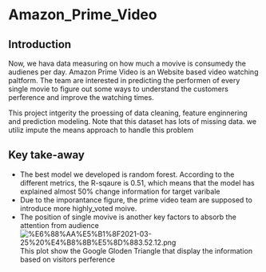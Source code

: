 # Amazon_Prime_Video
## Introduction
Now, we hava data measuring on how much a movive is consumedy the audienes per day. Amazon Prime Video is an Website based video watching paltform. 
The team are interested in predicting the performen of every single movie to figure out some ways to understand the customers perference and improve the watching times.

This project intgerity the proessing of data cleaning, feature enginnering and prediction modeling. 
Note that this dataset has lots of missing data. we utiliz impute the means approach to handle this problem
## Key take-away
- The best model we developed is random forest. According to the different metrics, the R-sqaure is 0.51, which means that the model has explained almost 50% change information for target varibale 
- Due to the imporantance figure, the prime video team are supposed to introduce more highly_voted moive.
- The position of single movive is another key factors to absorb the attention from audience
![%E6%88%AA%E5%B1%8F2021-03-25%20%E4%B8%8B%E5%8D%883.52.12.png](attachment:%E6%88%AA%E5%B1%8F2021-03-25%20%E4%B8%8B%E5%8D%883.52.12.png) This plot show the Google Gloden Triangle that display the information based on visitors perference

